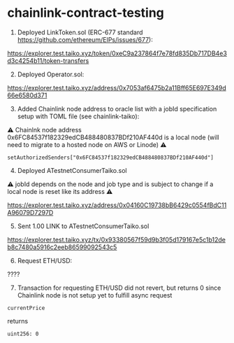 # chainlink-contract-testing

1. Deployed LinkToken.sol (ERC-677 standard https://github.com/ethereum/EIPs/issues/677):

https://explorer.test.taiko.xyz/token/0xeC9a237864f7e78fd835Db717DB4e3d3c4254b11/token-transfers

2. Deployed Operator.sol:

https://explorer.test.taiko.xyz/address/0x7053af6475b2a11Bff65E697E349d66e6580d371

3. Added Chainlink node address to oracle list with a jobId specification setup with TOML file (see chainlink-taiko):

⚠️ Chainlnk node address 0x6FC84537f182329edCB488480837BDf210AF440d is a local node (will need to migrate to a hosted node on AWS or Linode) ⚠️

```solidity
setAuthorizedSenders["0x6FC84537f182329edCB488480837BDf210AF440d"]
```

4. Deployed ATestnetConsumerTaiko.sol

⚠️ jobId depends on the node and job type and is subject to change if a local node is reset like its address ⚠️

https://explorer.test.taiko.xyz/address/0x04160C19738bB6429c0554fBdC11A96079D7297D

5. Sent 1.00 LINK to ATestnetConsumerTaiko.sol

https://explorer.test.taiko.xyz/tx/0x93380567f59d9b3f05d179167e5c1b12deb8c7480a5916c2eeb86599092543c5

6. Request ETH/USD:

????

7. Transaction for requesting ETH/USD did not revert, but returns 0 since Chainlink node is not setup yet to fulfill async request
```
currentPrice
``` 
returns 
```
uint256: 0
``` 
